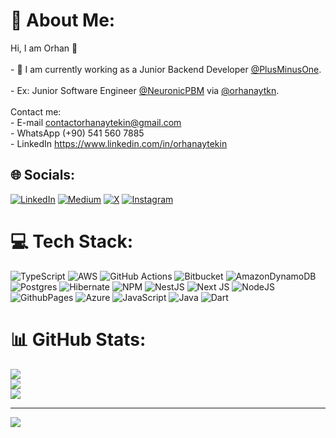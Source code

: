# 💫 About Me:
Hi, I am Orhan 👋<br><br>- 🔭 I am currently working as a Junior Backend Developer [@PlusMinusOne](https://www.plusminusone.co/). <br><br>- Ex: Junior Software Engineer [@NeuronicPBM](https://github.com/NeuronicPBM) via [@orhanaytkn](https://github.com/orhanaytkn).<br><br>Contact me:<br>- E-mail   contactorhanaytekin@gmail.com<br>- WhatsApp (+90) 541 560 7885 <br>- LinkedIn https://www.linkedin.com/in/orhanaytekin<br>


## 🌐 Socials:
[![LinkedIn](https://img.shields.io/badge/LinkedIn-%230077B5.svg?logo=linkedin&logoColor=white)](https://linkedin.com/in/orhanaytekin) [![Medium](https://img.shields.io/badge/Medium-12100E?logo=medium&logoColor=white)](https://medium.com/@orhanaytekin) [![X](https://img.shields.io/badge/X-black.svg?logo=X&logoColor=white)](https://x.com/orhanaytek1n) [![Instagram](https://img.shields.io/badge/Instagram-%23E4405F.svg?logo=Instagram&logoColor=white)](https://instagram.com/orhanaytek1n)

# 💻 Tech Stack:
![TypeScript](https://img.shields.io/badge/typescript-%23007ACC.svg?style=for-the-badge&logo=typescript&logoColor=white) ![AWS](https://img.shields.io/badge/AWS-%23FF9900.svg?style=for-the-badge&logo=amazon-aws&logoColor=white) ![GitHub Actions](https://img.shields.io/badge/github%20actions-%232671E5.svg?style=for-the-badge&logo=githubactions&logoColor=white) ![Bitbucket](https://img.shields.io/badge/bitbucket-%230047B3.svg?style=for-the-badge&logo=bitbucket&logoColor=white) ![AmazonDynamoDB](https://img.shields.io/badge/Amazon%20DynamoDB-4053D6?style=for-the-badge&logo=Amazon%20DynamoDB&logoColor=white) ![Postgres](https://img.shields.io/badge/postgres-%23316192.svg?style=for-the-badge&logo=postgresql&logoColor=white) ![Hibernate](https://img.shields.io/badge/Hibernate-59666C?style=for-the-badge&logo=Hibernate&logoColor=white) ![NPM](https://img.shields.io/badge/NPM-%23CB3837.svg?style=for-the-badge&logo=npm&logoColor=white) ![NestJS](https://img.shields.io/badge/nestjs-%23E0234E.svg?style=for-the-badge&logo=nestjs&logoColor=white) ![Next JS](https://img.shields.io/badge/Next-black?style=for-the-badge&logo=next.js&logoColor=white) ![NodeJS](https://img.shields.io/badge/node.js-6DA55F?style=for-the-badge&logo=node.js&logoColor=white) ![GithubPages](https://img.shields.io/badge/github%20pages-121013?style=for-the-badge&logo=github&logoColor=white) ![Azure](https://img.shields.io/badge/azure-%230072C6.svg?style=for-the-badge&logo=microsoftazure&logoColor=white) ![JavaScript](https://img.shields.io/badge/javascript-%23323330.svg?style=for-the-badge&logo=javascript&logoColor=%23F7DF1E) ![Java](https://img.shields.io/badge/java-%23ED8B00.svg?style=for-the-badge&logo=openjdk&logoColor=white) ![Dart](https://img.shields.io/badge/dart-%230175C2.svg?style=for-the-badge&logo=dart&logoColor=white)
# 📊 GitHub Stats:
![](https://github-readme-stats.vercel.app/api?username=orhanaytekin&theme=dracula&hide_border=false&include_all_commits=true&count_private=true)<br/>
![](https://github-readme-streak-stats.herokuapp.com/?user=orhanaytekin&theme=dracula&hide_border=false)<br/>
![](https://github-readme-stats.vercel.app/api/top-langs/?username=orhanaytekin&theme=dracula&hide_border=false&include_all_commits=true&count_private=true&layout=compact)

---
[![](https://visitcount.itsvg.in/api?id=orhanaytekin&icon=0&color=0)](https://visitcount.itsvg.in)
